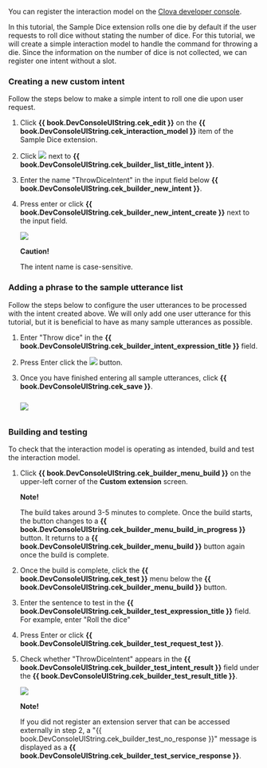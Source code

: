 You can register the interaction model on the <a href="{{ book.ServiceEnv.DeveloperConsoleURL }}/cek/#/list" target="_blank">Clova developer console</a>.

In this tutorial, the Sample Dice extension rolls one die by default if the user requests to roll dice without stating the number of dice. For this tutorial, we will create a simple interaction model to handle the command for throwing a die. Since the information on the number of dice is not collected, we can register one intent without a slot.

### Creating a new custom intent
Follow the steps below to make a simple intent to roll one die upon user request.

1. Click **{{ book.DevConsoleUIString.cek_edit }}** on the **{{ book.DevConsoleUIString.cek_interaction_model }}** item of the Sample Dice extension.
2. Click <img class="inlineImage" src="/CEK/Resources/Images/DevConsole_Plus_Button.png" /> next to **{{ book.DevConsoleUIString.cek_builder_list_title_intent }}**.
3. Enter the name "ThrowDiceIntent" in the input field below **{{ book.DevConsoleUIString.cek_builder_new_intent }}**.
4. Press enter or click **{{ book.DevConsoleUIString.cek_builder_new_intent_create }}** next to the input field.

	<img src="/CEK/Resources/Images/CEK_Tutorial_NewIntent.png" style=" max-width:800px;" />

	<div class="danger">
	  <p><strong>Caution!</strong></p>
		<p>The intent name is case-sensitive.</p>
	</div>

### Adding a phrase to the sample utterance list
Follow the steps below to configure the user utterances to be processed with the intent created above. We will only add one user utterance for this tutorial, but it is beneficial to have as many sample utterances as possible.
1. Enter "Throw dice" in the **{{ book.DevConsoleUIString.cek_builder_intent_expression_title }}** field.
2. Press Enter click the <img class="inlineImage" src="/CEK/Resources/Images/DevConsole_Plus_Button.png" /> button.
3. Once you have finished entering all sample utterances, click **{{ book.DevConsoleUIString.cek_save }}**.

	<img src="/CEK/Resources/Images/CEK_Tutorial_SpeechExample.png" style=" max-width:800px; margin-top:10px; margin-bottom:10px;" />

### Building and testing
To check that the interaction model is operating as intended, build and test the interaction model.

1. Click **{{ book.DevConsoleUIString.cek_builder_menu_build }}** on the upper-left corner of the **Custom extension** screen.

	<div class="note">
	  <p><strong>Note!</strong></p>
		<p>The build takes around 3-5 minutes to complete. Once the build starts, the button changes to a <strong>{{ book.DevConsoleUIString.cek_builder_menu_build_in_progress }}</strong> button. It returns to a <strong>{{ book.DevConsoleUIString.cek_builder_menu_build }}</strong> button again once the build is complete.</p>
	</div>

2. Once the build is complete, click the **{{ book.DevConsoleUIString.cek_test }}** menu below the **{{ book.DevConsoleUIString.cek_builder_menu_build }}** button.

3. Enter the sentence to test in the **{{ book.DevConsoleUIString.cek_builder_test_expression_title }}** field. For example, enter "Roll the dice"
4. Press Enter or click **{{ book.DevConsoleUIString.cek_builder_test_request_test }}**.
5. Check whether "ThrowDiceIntent" appears in the **{{ book.DevConsoleUIString.cek_builder_test_intent_result }}** field under the **{{ book.DevConsoleUIString.cek_builder_test_result_title }}**.

	<img src="/CEK/Resources/Images/CEK_Tutorial_Test.png" style="max-width:800px;"/>

	<div class="note">
	<p><strong>Note!</strong></p>
	<p>If you did not register an extension server that can be accessed externally in step 2, a "{{ book.DevConsoleUIString.cek_builder_test_no_response }}" message is displayed as a <strong>{{ book.DevConsoleUIString.cek_builder_test_service_response }}</strong>.</p>
	</div>
